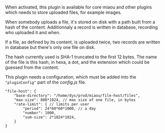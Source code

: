 
When activated, this plugin is available for core miaou and other plugins which needs to store uploaded files, for example images.

When somebody uploads a file, it's stored on disk with a path built from a hash of the content. Additionnaly a record is written in database, recording who uploaded it and when.

If a file, as defined by its content, is uploaded twice, two records are written in database but there's only one file on disk.

The hash currently used is SHA-1 truncated to the first 12 bytes. The name of the file is this hash, in hexa, a dot, and the extension which could be guessed from the content.

This plugin needs a configuration, which must be added into the `"pluginConfig"` part of the *config.js* file.

	"file-host": {
		"base-directory": "/home/dys/prod/miaou/file-host/files",
		"max-size": 800*1024, // max size of one file, in bytes
		"rate-limit": { // limits per user
			"period": 24*60*60*1000, // a day
			"number": 1000,
			"sum-size": 2*1024*1024,
		}
	}

